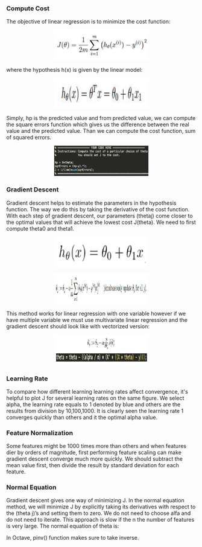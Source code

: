 ### Compute Cost

The objective of linear regression is to minimize the cost function:


<p align="center">
    <img src="https://github.com/yilmazvolkan/CourseraML/blob/master/Weeks/Week1/Res/costFunc.png" width="250" height="80">
</p>


where the hypothesis h(x) is given by the linear model:


<p align="center">
    <img src="https://github.com/yilmazvolkan/CourseraML/blob/master/Weeks/Week1/Res/hypothesis.png" width="250" height="80">
</p>


Simply, hp is the predicted value and from predicted value, we can compute the square errors function which gives us the difference between the real value and the predicted value. Than we can compute the cost function, sum of squared errors.


<p align="center">
    <img src="https://github.com/yilmazvolkan/CourseraML/blob/master/Weeks/Week1/Res/costCode.png" width="250" height="80">
</p>


### Gradient Descent

Gradient descent helps to estimate the parameters in the hypothesis function. The way we do this by taking the derivative of the cost function. With each step of gradient descent, our parameters (thetaj) come closer to the optimal values that will achieve the lowest cost J(theta). We need to first compute theta0 and theta1.


<p align="center">
    <img src="https://github.com/yilmazvolkan/CourseraML/blob/master/Weeks/Week1/Res/theta.png" width="250" height="80">
</p>


<p align="center">
    <img src="https://github.com/yilmazvolkan/CourseraML/blob/master/Weeks/Week1/Res/computeTheta.png" width="250" height="80">
</p>


This method works for linear regression with one variable however if we have multiple variable we must use multivariate linear regression and the gradient descent should look like with vectorized version:

<p align="center">
    <img src="https://github.com/yilmazvolkan/CourseraML/blob/master/Weeks/Week1/Res/vectorizedGradient.png" width="250" height="80">
</p>


### Learning Rate

To compare how different learning learning rates affect convergence, it's helpful to plot J for several learning rates on the same figure. We select alpha, the learning rate equals to 1 denoted by blue and others are the results from division by 10,100,1000. It is clearly seen the learning rate 1 converges quickly than others and it the optimal alpha value. 





### Feature Normalization

Some features might be 1000 times more than others and when features dier by orders of magnitude, first performing feature scaling can make gradient descent converge much more quickly. We should subtract the mean value first, then divide the result by standard deviation for each feature. 


### Normal Equation

Gradient descent gives one way of minimizing J. In the normal equation method, we will minimize J by explicitly taking its derivatives with respect to the (theta j)’s and setting them to zero. We do not need to choose alfa and do not need to iterate. This approach is slow if the n the number of features is very large. The normal equation of theta is:

In Octave, pinv() function makes sure to take inverse.

 
